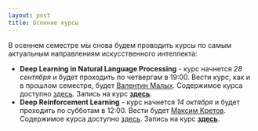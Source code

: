 ```yaml
---
layout: post
title: Осенние курсы
---
```


В осеннем семестре мы снова будем проводить курсы по самым актуальным направлениям искусственного интеллекта:

* __Deep Learning in Natural Language Processing__ - курс начнется _28 сентября_ и будет проходить по четвергам в 19:00. Вести курс, как и в прошлом семестре, будет [Валентин Малых](http://val.maly.hk). Содержимое курса доступно [здесь](/NLP/). Запись на курс [__здесь__](https://goo.gl/XXMQYn).
* __Deep Reinforcement Learning__ - курс начнется _14 октября_ и будет проходить по субботам в 12:00. Вести будет [Максим Кретов](https://www.linkedin.com/in/maksim-kretov-79127845). Содержимое курса доступно [здесь](/RL/). Запись на курс [__здесь__](https://goo.gl/268Xmj).
